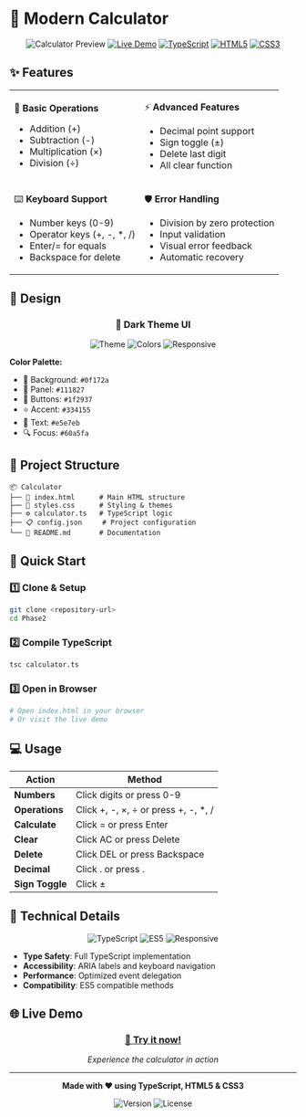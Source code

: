 # 🧮 Modern Calculator

<div align="center">

![Calculator Preview](https://img.shields.io/badge/Calculator-v1.0.0-blue?style=for-the-badge&logo=calculator)
[![Live Demo](https://img.shields.io/badge/🚀_Live_Demo-Visit_Now-success?style=for-the-badge)](https://soundar-19.github.io/AngularTraining/Phase2/Calculator/index.html)
[![TypeScript](https://img.shields.io/badge/TypeScript-007ACC?style=for-the-badge&logo=typescript&logoColor=white)](calculator.ts)
[![HTML5](https://img.shields.io/badge/HTML5-E34F26?style=for-the-badge&logo=html5&logoColor=white)](index.html)
[![CSS3](https://img.shields.io/badge/CSS3-1572B6?style=for-the-badge&logo=css3&logoColor=white)](styles.css)

</div>

## ✨ Features

<table>
<tr>
<td>

🔢 **Basic Operations**
- Addition (+)
- Subtraction (-)
- Multiplication (×)
- Division (÷)

</td>
<td>

⚡ **Advanced Features**
- Decimal point support
- Sign toggle (±)
- Delete last digit
- All clear function

</td>
</tr>
<tr>
<td>

⌨️ **Keyboard Support**
- Number keys (0-9)
- Operator keys (+, -, *, /)
- Enter/= for equals
- Backspace for delete

</td>
<td>

🛡️ **Error Handling**
- Division by zero protection
- Input validation
- Visual error feedback
- Automatic recovery

</td>
</tr>
</table>

## 🎨 Design

<div align="center">

### 🌙 Dark Theme UI
![Theme](https://img.shields.io/badge/Theme-Dark_Mode-2D3748?style=flat-square)
![Colors](https://img.shields.io/badge/Colors-Modern_Gradient-667EEA?style=flat-square)
![Responsive](https://img.shields.io/badge/Design-Responsive-28A745?style=flat-square)

</div>

**Color Palette:**
- 🎯 Background: `#0f172a`
- 📱 Panel: `#111827` 
- 🔘 Buttons: `#1f2937`
- ⭐ Accent: `#334155`
- 📝 Text: `#e5e7eb`
- 🔍 Focus: `#60a5fa`

## 📁 Project Structure

```
📦 Calculator
├── 📄 index.html      # Main HTML structure
├── 🎨 styles.css      # Styling & themes
├── ⚙️ calculator.ts   # TypeScript logic
├── 📋 config.json     # Project configuration
└── 📖 README.md       # Documentation
```

## 🚀 Quick Start

### 1️⃣ Clone & Setup
```bash
git clone <repository-url>
cd Phase2
```

### 2️⃣ Compile TypeScript
```bash
tsc calculator.ts
```

### 3️⃣ Open in Browser
```bash
# Open index.html in your browser
# Or visit the live demo
```

## 💻 Usage

<div align="center">

| Action | Method |
|--------|--------|
| **Numbers** | Click digits or press 0-9 |
| **Operations** | Click +, -, ×, ÷ or press +, -, *, / |
| **Calculate** | Click = or press Enter |
| **Clear** | Click AC or press Delete |
| **Delete** | Click DEL or press Backspace |
| **Decimal** | Click . or press . |
| **Sign Toggle** | Click ± |

</div>

## 🔧 Technical Details

<div align="center">

![TypeScript](https://img.shields.io/badge/Language-TypeScript-3178C6?style=flat-square&logo=typescript)
![ES5](https://img.shields.io/badge/Target-ES5_Compatible-F7DF1E?style=flat-square&logo=javascript)
![Responsive](https://img.shields.io/badge/Design-Mobile_First-FF6B6B?style=flat-square&logo=css3)

</div>

- **Type Safety**: Full TypeScript implementation
- **Accessibility**: ARIA labels and keyboard navigation
- **Performance**: Optimized event delegation
- **Compatibility**: ES5 compatible methods

## 🌐 Live Demo

<div align="center">

### [🔗 Try it now!](https://soundar-19.github.io/AngularTraining/Phase2/Calculator/index.html)

*Experience the calculator in action*

</div>

---

<div align="center">

**Made with ❤️ using TypeScript, HTML5 & CSS3**

![Version](https://img.shields.io/badge/Version-1.0.0-brightgreen?style=flat-square)
![License](https://img.shields.io/badge/License-MIT-blue?style=flat-square)

</div>
